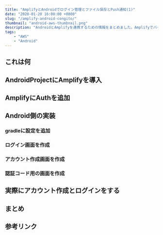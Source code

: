 ```yaml
---
title: "AmplifyとAndroidでログイン管理とファイル保存とPush通知(1)"
date: "2020-01-20 16:00:00 +0800"
slug: "/amplify-android-congito/"
thumbnail: "android-aws-thumbnail.png"
description: "AndroidとAmplifyを連携するための情報をまとめました。Amplifyでバックエンドを作成、Cognitoでユーザー管理、S3でファイル保存、PinpointとLambdaでPush通知という流れです。"
tags:
    - "AWS"
    - "Android"
---
```


## これは何

## AndroidProjectにAmplifyを導入

## AmplifyにAuthを追加

## Android側の実装

### gradleに設定を追加

### ログイン画面を作成

### アカウント作成画面を作成

### 認証コード用の画面を作成

## 実際にアカウント作成とログインをする

## まとめ

## 参考リンク